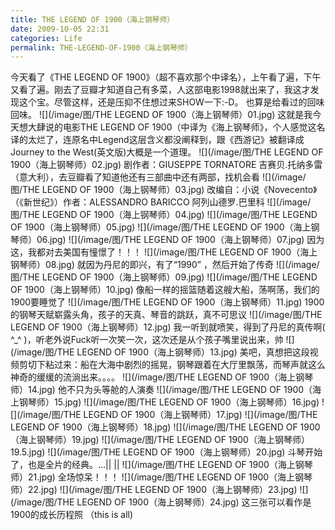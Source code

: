 ```yaml
---
title: THE LEGEND OF 1900（海上钢琴师）
date: 2009-10-05 22:31
categories: Life
permalink: THE-LEGEND-OF-1900（海上钢琴师）
---
```


今天看了《THE LEGEND OF 1900》（超不喜欢那个中译名），上午看了遍，下午又看了遍。刚去了豆瓣才知道自己有多菜，人这部电影1998就出来了，我这才发现这个宝。尽管这样，还是压抑不住想过来SHOW一下:-D。 也算是给看过的回味回味。
![](/image/图/THE LEGEND OF 1900（海上钢琴师）01.jpg)
这就是我今天想大肆说的电影THE LEGEND OF 1900（中译为《海上钢琴师》，个人感觉这名译的太烂了，连原名中Legend这层含义都没阐释到，跟《西游记》被翻译成Journey to the West(英文版)大概是一个道理。
![](/image/图/THE LEGEND OF 1900（海上钢琴师）02.jpg)
剧作者：GIUSEPPE TORNATORE 吉赛贝.托纳多雷（意大利），去豆瓣看了知道他还有三部曲中还有两部，找机会看
![](/image/图/THE LEGEND OF 1900（海上钢琴师）03.jpg)
改编自：小说《Novecento》（《新世纪》）作者：ALESSANDRO BARICCO 阿列山德罗.巴里科
![](/image/图/THE LEGEND OF 1900（海上钢琴师）04.jpg)
![](/image/图/THE LEGEND OF 1900（海上钢琴师）05.jpg)
![](/image/图/THE LEGEND OF 1900（海上钢琴师）06.jpg)
![](/image/图/THE LEGEND OF 1900（海上钢琴师）07.jpg)
因为这，我都对去美国有憧憬了！！！
![](/image/图/THE LEGEND OF 1900（海上钢琴师）08.jpg)
就因为丹尼的即兴，有了“1990” ，然后开始了传奇
![](/image/图/THE LEGEND OF 1900（海上钢琴师）09.jpg)
![](/image/图/THE LEGEND OF 1900（海上钢琴师）10.jpg)
像船一样的摇篮随着这艘大船，荡啊荡，我们的1900要睡觉了
![](/image/图/THE LEGEND OF 1900（海上钢琴师）11.jpg)
1900的钢琴天赋崭露头角，孩子的天真、琴音的跳跃，真不可思议
![](/image/图/THE LEGEND OF 1900（海上钢琴师）12.jpg)
我一听到就喷笑，得到了丹尼的真传啊( ^_^ )，听老外说Fuck听一次笑一次，这次还是从个孩子嘴里说出来，帅
![](/image/图/THE LEGEND OF 1900（海上钢琴师）13.jpg)
美吧，真想把这段视频剪切下粘过来：船在大海中剧烈的摇晃，钢琴跟着在大厅里飘荡，而琴声就这么神奇的缓缓的流淌出来。。。。
![](/image/图/THE LEGEND OF 1900（海上钢琴师）14.jpg)
他不只为头等舱的人演奏
![](/image/图/THE LEGEND OF 1900（海上钢琴师）15.jpg)
![](/image/图/THE LEGEND OF 1900（海上钢琴师）16.jpg)
![](/image/图/THE LEGEND OF 1900（海上钢琴师）17.jpg)
![](/image/图/THE LEGEND OF 1900（海上钢琴师）18.jpg)
![](/image/图/THE LEGEND OF 1900（海上钢琴师）19.jpg)
![](/image/图/THE LEGEND OF 1900（海上钢琴师）19.5.jpg)
![](/image/图/THE LEGEND OF 1900（海上钢琴师）20.jpg)
斗琴开始了，也是全片的经典。...|| ||
![](/image/图/THE LEGEND OF 1900（海上钢琴师）21.jpg)
全场惊呆！！！
![](/image/图/THE LEGEND OF 1900（海上钢琴师）22.jpg)
![](/image/图/THE LEGEND OF 1900（海上钢琴师）23.jpg)
![](/image/图/THE LEGEND OF 1900（海上钢琴师）24.jpg)
这三张可以看作是1900的成长历程照 （this is all)

